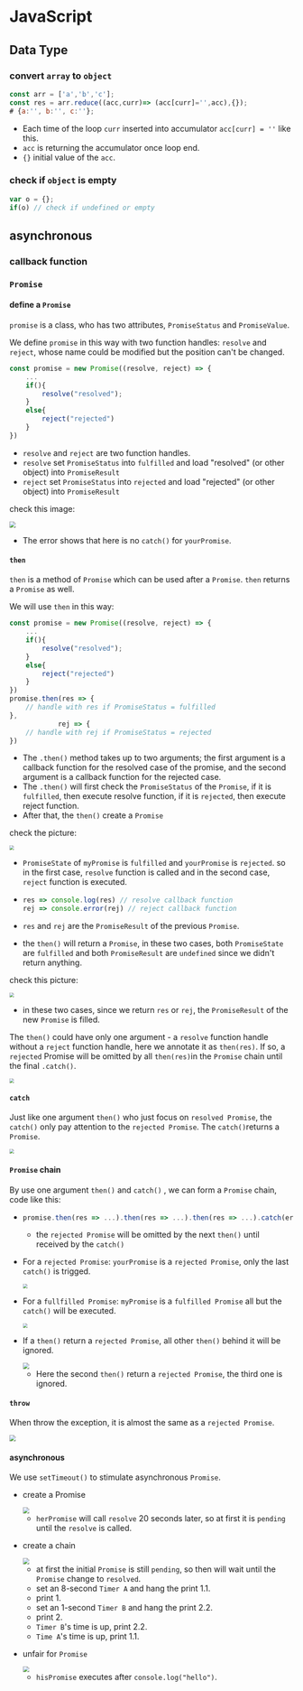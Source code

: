 # JavaScript

## Data Type

### convert `array` to `object`

```javascript
const arr = ['a','b','c'];
const res = arr.reduce((acc,curr)=> (acc[curr]='',acc),{});
# {a:'', b:'', c:''};
```

- Each time of the loop `curr` inserted into accumulator `acc[curr] = ''` like this. 
- `acc` is returning the accumulator once loop end. 
- `{}` initial value of the `acc`.

### check if `object` is empty

```javascript
var o = {};
if(o) // check if undefined or empty
```



## asynchronous

### callback function



### `Promise`

#### define a `Promise`

`promise` is a class, who has two attributes, `PromiseStatus` and `PromiseValue`.  

We define `promise` in this way with two function handles: `resolve` and `reject`, whose name could be modified but the position can't be changed.

```javascript
const promise = new Promise((resolve, reject) => {
    ...
    if(){
        resolve("resolved");
    }
    else{
        reject("rejected")
    }
})
```

- `resolve` and `reject` are two function handles. 
- `resolve` set `PromiseStatus` into `fulfilled` and load "resolved" (or other object) into `PromiseResult`
- `reject` set `PromiseStatus` into `rejected` and load "rejected" (or other object) into `PromiseResult`

check this image:

 <img src="img/promise_resolve_and_reject.png" style="zoom:70%;" />

- The error shows that here is no `catch()` for `yourPromise`.

#### `then`

`then` is a method of `Promise` which can be used after a `Promise`. `then` returns a `Promise` as well.

We will use `then` in this way:

```javascript
const promise = new Promise((resolve, reject) => {
    ...
    if(){
        resolve("resolved");
    }
    else{
        reject("rejected")
    }
})
promise.then(res => {
    // handle with res if PromiseStatus = fulfilled
},
            rej => {
    // handle with rej if PromiseStatus = rejected
})
```

- The `.then()` method takes up to two arguments; the first argument is a callback function for the resolved case of the promise, and the second argument is a callback function for the rejected case.
- The `.then()` will first check the `PromiseStatus`  of the `Promise`, if it is `fulfilled`, then execute resolve function, if it is `rejected`, then execute reject function.
- After that, the `then()` create a `Promise`

check the picture:

<img src="img/then_resolve_and_reject.png" style="zoom:50%;" />

-  `PromiseState` of `myPromise` is `fulfilled` and `yourPromise` is `rejected`. so in the first case, `resolve` function is called and in the second case, `reject` function is executed.

- ```javascript
  res => console.log(res) // resolve callback function
  rej => console.error(rej) // reject callback function
  ```

- `res` and `rej` are the `PromiseResult` of the previous `Promise`.

- the `then()` will return a `Promise`, in these two cases, both `PromiseState` are `fulfilled` and both `PromiseResult` are `undefined` since we didn't return anything.

check this picture:

<img src="img/then_resolve_and_reject2.png" style="zoom:50%;" />

- in these two cases, since we return `res` or `rej`, the  `PromiseResult` of the new `Promise` is filled.

The `then()` could have only one argument - a `resolve` function handle without a `reject` function handle, here we annotate it as `then(res)`. If so, a `rejected` Promise will be omitted by all `then(res)`in the `Promise` chain until the final `.catch()`. 

<img src="img/then_one_argument.png" style="zoom:50%;" />

#### `catch`

Just like one argument `then()` who just focus on `resolved Promise`, the `catch()` only pay attention to the `rejected Promise`. The `catch()`returns a `Promise`.

<img src="img/catch.png" style="zoom:50%;" />

#### `Promise` chain

By use one argument `then()` and `catch()` , we can form a `Promise` chain, code like this:

- ```javascript
  promise.then(res => ...).then(res => ...).then(res => ...).catch(error => ...)
  ```
  - the `rejected Promise` will be omitted by the next `then()` until received by the `catch()`

- For a `rejected Promise`: `yourPromise` is a `rejected Promise`, only the last `catch()` is trigged.

  <img src="img/promise_chain_1.png" style="zoom:50%;" />

- For a `fullfilled Promise`:  `myPromise` is a `fulfilled Promise` all but the `catch()` will be executed.

  <img src="img/promise_chain_2.png" style="zoom:50%;" />

- If a `then()` return a `rejected Promise`, all other `then()` behind it will be ignored.

  <img src="img/reject_in_then.png" style="zoom:67%;" />

  - Here the second `then()` return a `rejected Promise`, the third one is ignored.



#### `throw`

When throw the exception, it is almost the same as a `rejected Promise`.

<img src="img/throw_1.png" style="zoom:67%;" />

#### asynchronous

We use `setTimeout()` to stimulate asynchronous `Promise`.

- create a Promise

  <img src="img/asyn_1.png" style="zoom:67%;" />

  - `herPromise` will call `resolve` 20 seconds later, so at first it is `pending` until the `resolve` is called.

- create a chain

  <img src="img/asyn_2.png" style="zoom:67%;" />

  - at first the initial  `Promise` is still `pending`, so then will wait until the `Promise` change to `resolved`.
  - set an 8-second `Timer A` and hang the print 1.1.
  - print 1.
  - set an 1-second `Timer B` and hang the print 2.2.
  - print 2.
  - `Timer B`'s time is up, print 2.2.
  - `Time A`'s time is up, print 1.1.

- unfair for `Promise`

  <img src="img/asyn_3.png" style="zoom:67%;" />

  - `hisPromise` executes after `console.log("hello")`.

